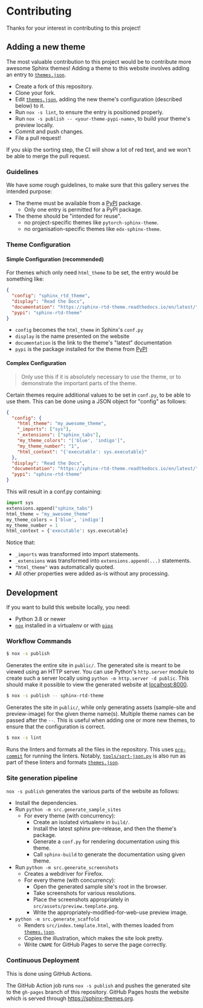 # Contributing

Thanks for your interest in contributing to this project!

## Adding a new theme

The most valuable contribution to this project would be to contribute more awesome Sphinx themes! Adding a theme to this website involves adding an entry to [`themes.json`].

- Create a fork of this repository.
- Clone your fork.
- Edit [`themes.json`], adding the new theme's configuration (described below) to it.
- Run `nox -s lint`, to ensure the entry is positioned properly.
- Run `nox -s publish -- <your-theme-pypi-name>`, to build your theme's preview locally.
- Commit and push changes.
- File a pull request!

If you skip the sorting step, the CI will show a lot of red text, and we won't be able to merge the pull request.

### Guidelines

We have some rough guidelines, to make sure that this gallery serves the intended purpose:

- The theme must be available from a [PyPI] package.
  - Only one entry is permitted for a PyPI package.
- The theme should be "intended for reuse".
  - no project-specific themes like `pytorch-sphinx-theme`.
  - no organisation-specific themes like `edx-sphinx-theme`.

### Theme Configuration

#### Simple Configuration (recommended)

For themes which only need `html_theme` to be set, the entry would be something like:

```json
{
  "config": "sphinx_rtd_theme",
  "display": "Read the Docs",
  "documentation": "https://sphinx-rtd-theme.readthedocs.io/en/latest/",
  "pypi": "sphinx-rtd-theme"
}
```

- `config` becomes the `html_theme` in Sphinx's `conf.py`
- `display` is the name presented on the website
- `documentation` is the link to the theme's "latest" documentation
- `pypi` is the package installed for the theme from [PyPI]

#### Complex Configuration

> Only use this if it is absolutely necessary to use the theme, or to demonstrate the important parts of the theme.

Certain themes require additional values to be set in `conf.py`, to be able to use them. This can be done using a JSON object for "config" as follows:

```json
{
  "config": {
    "html_theme": "my_awesome_theme",
    "_imports": ["sys"],
    "_extensions": ["sphinx_tabs"],
    "my_theme_colors": "['blue', 'indigo']",
    "my_theme_number": "1",
    "html_context": "{'executable': sys.executable}"
  },
  "display": "Read the Docs",
  "documentation": "https://sphinx-rtd-theme.readthedocs.io/en/latest/",
  "pypi": "sphinx-rtd-theme"
}
```

This will result in a conf.py containing:

```py
import sys
extensions.append("sphinx_tabs")
html_theme = "my_awesome_theme"
my_theme_colors = ['blue', 'indigo']
my_theme_number = 1
html_context = {'executable': sys.executable}
```

Notice that:

- `_imports` was transformed into import statements.
- `_extensions` was transformed into `extensions.append(...)` statements.
- `"html_theme"` was automatically quoted.
- All other properties were added as-is without any processing.

## Development

If you want to build this website locally, you need:

- Python 3.8 or newer
- [`nox`] installed in a virtualenv or with [`pipx`]

### Workflow Commands

```sh
$ nox -s publish
```

Generates the entire site in `public/`. The generated site is meant to be viewed using an HTTP server. You can use Python's `http.server` module to create such a server locally using `python -m http.server -d public`. This should make it possible to view the generated website at <localhost:8000>.

```sh
$ nox -s publish -- sphinx-rtd-theme
```

Generates the site in `public/`, while only generating assets (sample-site and preview-image) for the given theme name(s). Multiple theme names can be passed after the `--`. This is useful when adding one or more new themes, to ensure that the configuration is correct.

```sh
$ nox -s lint
```

Runs the linters and formats all the files in the repository. This uses [`pre-commit`] for running the linters. Notably, [`tools/sort-json.py`] is also run as part of these linters and formats [`themes.json`].

### Site generation pipeline

`nox -s publish` generates the various parts of the website as follows:

- Install the dependencies.
- Run `python -m src.generate_sample_sites`
  - For every theme (with concurrency):
    - Create an isolated virtualenv in `build/`.
    - Install the latest sphinx pre-release, and then the theme's package.
    - Generate a `conf.py` for rendering documentation using this theme.
    - Call `sphinx-build` to generate the documentation using given theme.
- Run `python -m src.generate_screenshots`
  - Creates a webdriver for Firefox.
  - For every theme (with concurrency):
    - Open the generated sample site's root in the browser.
    - Take screenshots for various resolutions.
    - Place the screenshots appropriately in `src/assets/preview.template.png`.
    - Write the appropriately-modified-for-web-use preview image.
- `python -m src.generate_scaffold`
  - Renders `src/index.template.html`, with themes loaded from [`themes.json`].
  - Copies the illustration, which makes the site look pretty.
  - Write `CNAME` for GitHub Pages to serve the page correctly.

### Continuous Deployment

This is done using GitHub Actions.

The GitHub Action job runs `nox -s publish` and pushes the generated site to the `gh-pages` branch of this repository. GitHub Pages hosts the website which is served through https://sphinx-themes.org.

[pypi]: https://pypi.org/
[`nox`]: https://pypi.org/project/nox/
[`pipx`]: https://pypi.org/project/pipx/
[`pre-commit`]: https://pypi.org/project/pre-commit/
[`chromedriver`]: https://chromedriver.chromium.org/
[`themes.json`]: ./themes.json
[`tools/sort-json.py`]: ./tools/sort-json.py
